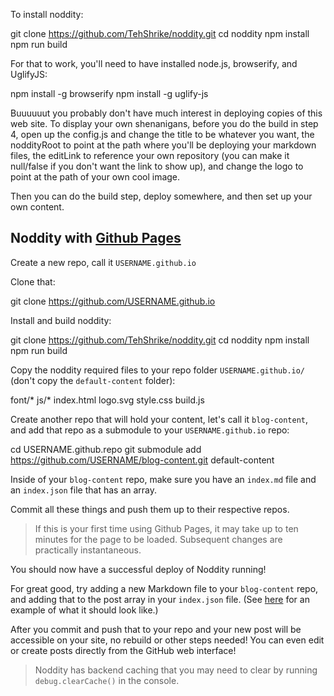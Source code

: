 To install noddity:

  git clone https://github.com/TehShrike/noddity.git
  cd noddity
  npm install
  npm run build

For that to work, you'll need to have installed node.js, browserify, and UglifyJS:

  npm install -g browserify
  npm install -g uglify-js

Buuuuuut you probably don't have much interest in deploying copies of this web site. To display your own shenanigans, before you do the build in step 4, open up the config.js and change the title to be whatever you want, the noddityRoot to point at the path where you'll be deploying your markdown files, the editLink to reference your own repository (you can make it null/false if you don't want the link to show up), and change the logo to point at the path of your own cool image.

Then you can do the build step, deploy somewhere, and then set up your own content.

## Noddity with [Github Pages](https://pages.github.com/)

Create a new repo, call it `USERNAME.github.io`

Clone that:

  git clone https://github.com/USERNAME.github.io

Install and build noddity:

  git clone https://github.com/TehShrike/noddity.git
  cd noddity
  npm install
  npm run build

Copy the noddity required files to your repo folder `USERNAME.github.io/` (don't copy the `default-content` folder):

  font/*
  js/*
  index.html
  logo.svg
  style.css
  build.js

Create another repo that will hold your content, let's call it `blog-content`, and add that repo as a submodule to your `USERNAME.github.io` repo:

  cd USERNAME.github.repo
  git submodule add https://github.com/USERNAME/blog-content.git default-content

Inside of your `blog-content` repo, make sure you have an `index.md` file and an `index.json` file that has an array.

Commit all these things and push them up to their respective repos.

> If this is your first time using Github Pages, it may take up to ten minutes for the page to be loaded. Subsequent changes are practically instantaneous.

You should now have a successful deploy of Noddity running!

For great good, try adding a new Markdown file to your `blog-content` repo, and adding that to the post array in your `index.json` file. (See [here](https://github.com/TehShrike/joshduff.com-content/blob/master/index.json) for an example of what it should look like.)

After you commit and push that to your repo and your new post will be accessible on your site, no rebuild or other steps needed! You can even edit or create posts directly from the GitHub web interface!

> Noddity has backend caching that you may need to clear by running `debug.clearCache()` in the console.

